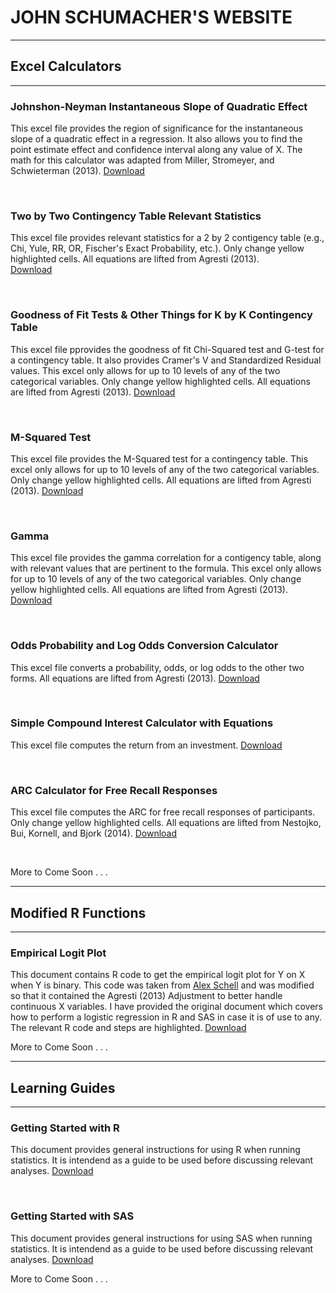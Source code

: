 

# JOHN SCHUMACHER'S WEBSITE
---
## Excel Calculators

---
### Johnshon-Neyman Instantaneous Slope of Quadratic Effect
This excel file provides the region
of significance for the instantaneous slope of a quadratic effect
in a regression. It also allows you to find the point
estimate effect and confidence interval along any value of X.
The math for this calculator was adapted from Miller,
Stromeyer, and Schwieterman (2013). [Download](/excel/JNQ.xlsx?raw=true)

 <br>

### Two by Two Contingency Table Relevant Statistics
This excel file provides relevant statistics for a 2 by 2 contigency table
(e.g., Chi, Yule, RR, OR, Fischer's Exact Probability, etc.). Only change yellow highlighted cells. All equations are lifted from Agresti (2013).  
[Download](/excel/TwobyTwo.xlsx?raw=true)

 <br>

### Goodness of Fit Tests & Other Things for K by K Contingency Table
This excel file pprovides the goodness of fit Chi-Squared test and G-test for a contingency table. It also provides Cramer's V and Standardized Residual values. This excel only allows for up to 10 levels of any of the two categorical variables. Only change yellow highlighted cells. All equations are lifted from Agresti (2013).
[Download](/excel/chiG.xlsx?raw=true)

 <br>

### M-Squared Test
This excel file provides the M-Squared test for a contingency table. This excel only allows for up to 10 levels of any of the two categorical variables. Only change yellow highlighted cells. All equations are lifted from Agresti (2013).
[Download](/excel/MSQ.xlsx?raw=true)

 <br>

### Gamma
This excel file provides the gamma correlation for a contigency table, along with relevant values that are pertinent to the formula. This excel only allows for up to 10 levels of any of the two categorical variables. Only change yellow highlighted cells. All equations are lifted from Agresti (2013).
[Download](/excel/Gamma.xlsx?raw=true)

 <br>

### Odds Probability and Log Odds Conversion Calculator
This excel file converts a probability, odds, or log odds to the other two forms. All equations are lifted from Agresti (2013).
[Download](/excel/OPL.xlsx?raw=true)

 <br>

### Simple Compound Interest Calculator with Equations
This excel file computes the return from an investment.
[Download](/excel/CI.xlsx?raw=true)

 <br>

### ARC Calculator for Free Recall Responses
This excel file computes the ARC for free recall responses of participants. Only change yellow highlighted cells. All equations are lifted from Nestojko, Bui, Kornell, and Bjork (2014).
[Download](/excel/ARC.xlsx?raw=true)

 <br>

 More to Come Soon . . .

---
## Modified R Functions
---
### Empirical Logit Plot
This document contains R code to get the empirical logit plot for Y on X when Y is binary. This code was taken from <a href="http://alexschell.github.io/emplogit.html">Alex Schell</a> and was modified so that it contained the Agresti (2013) Adjustment to better handle continuous X variables. I have provided the original document which covers how to perform a logistic regression in R and SAS in case it is of use to any. The relevant R code and steps are highlighted.
[Download](/Word/EmpLog.docx?raw=true)
 <br>

 More to Come Soon . . .

---

## Learning Guides

---
### Getting Started with R
This document provides general instructions for using R when running statistics. It is intendend as a guide to be used before discussing relevant analyses. [Download](/Word/R.docx?raw=true)

 <br>

### Getting Started with SAS
This document provides general instructions for using SAS when running statistics. It is intendend as a guide to be used before discussing relevant analyses. [Download](/Word/SAS.docx?raw=true)
 <br>

 More to Come Soon . . .
